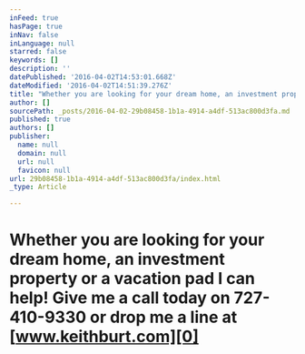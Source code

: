 ```yaml
---
inFeed: true
hasPage: true
inNav: false
inLanguage: null
starred: false
keywords: []
description: ''
datePublished: '2016-04-02T14:53:01.668Z'
dateModified: '2016-04-02T14:51:39.276Z'
title: "Whether you are looking for your dream home, an investment property or a vacation pad I can help! \_ Give me a call today on 727-410-9330 or drop me a line at www.keithburt.com"
author: []
sourcePath: _posts/2016-04-02-29b08458-1b1a-4914-a4df-513ac800d3fa.md
published: true
authors: []
publisher:
  name: null
  domain: null
  url: null
  favicon: null
url: 29b08458-1b1a-4914-a4df-513ac800d3fa/index.html
_type: Article

---
```

# Whether you are looking for your dream home, an investment property or a vacation pad I can help!   Give me a call today on 727-410-9330 or drop me a line at [www.keithburt.com][0]

[0]: null